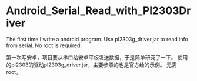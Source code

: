 # Android_Serial_Read_with_Pl2303Driver
The first time I write a android program.
Use pl2303g_driver.jar to read info from serial.
No root is required.

第一次写安卓，项目要从串口给安卓平板发送数据，于是简单研究了一下。
使用的pl2303的驱动pl2303g_driver.jar，主要参照的也是官方给的示例。
无需root。
